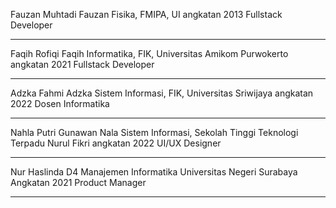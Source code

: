 
Fauzan Muhtadi
Fauzan
Fisika, FMIPA, UI angkatan 2013
Fullstack Developer

---

Faqih Rofiqi
Faqih
Informatika, FIK, Universitas Amikom Purwokerto angkatan 2021
Fullstack Developer

---

Adzka Fahmi
Adzka
Sistem Informasi, FIK, Universitas Sriwijaya angkatan 2022
Dosen Informatika

---

Nahla Putri Gunawan
Nala
Sistem Informasi, Sekolah Tinggi Teknologi Terpadu Nurul Fikri angkatan 2022
UI/UX Designer

---

Nur Haslinda
D4 Manajemen Informatika
Universitas Negeri Surabaya
Angkatan 2021
Product Manager

----
